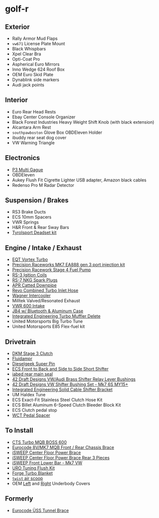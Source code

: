 # golf-r


## Exterior
- Rally Armor Mud Flaps
- `vw671` License Plate Mount
- Black Whispbars
- Xpel Clear Bra
- Opti-Coat Pro
- Aspherical Euro Mirrors
- Inno Wedge 624 Roof Box
- OEM Euro Skid Plate
- Dynablink side markers
- Audi jack points

## Interior
- Euro Rear Head Rests
- Ebay Center Console Organizer
- Black Forest Industries Heavy Weight Shift Knob (with black extension)
- Alcantara Arm Rest
- `southpawboston` Glove Box OBDEleven Holder
- ibuddy rear seat dog cover
- VW Warning Triangle

## Electronics
- [P3 Multi Gague](http://www.p3cars.com/volkswagen/vw-golf-gti-rabbit/vw-mk7-p3-obd2-multi-gauge/)
- OBDEleven
- Aukey Flush Fit Cigrette Lighter USB adapter, Amazon black cables
- Redenso Pro M Radar Detector

## Suspension / Brakes
- RS3 Brake Ducts
- ECS 10mm Spacers
- VWR Springs
- H&R Front & Rear Sway Bars
- [Tyrolsport Deadset kit](http://www.tyrolsport.com/suspension/chassis/tyrolsport-deadset-rigid-subframe-kit-for-mk7/mqb/a3/s3/)

## Engine / Intake / Exhaust
- [EQT Vortex Turbo](https://eqtuning.com/products/eqt-vortex-turbocharger)
- [Precision Raceworks MK7 EA888 gen 3 port injection kit](http://www.precisionraceworks.com/index.php?route=product/product&path=20_61&product_id=87)
- [Precision Racework Stage 4 Fuel Pump](http://www.precisionraceworks.com/index.php?route=product/product&product_id=88)
- [RS-3 Igition Coils](https://www.uspmotorsports.com/Audi-RS3-Upgrade-Coil-Pack-Kit-for-MQB-Set-of-4.html)
- [RS-7 NKG Spark Plugs](https://www.uspmotorsports.com/RS7-Spark-Plug-set-of-4.html)
- [APR Catted Downpipe](https://www.goapr.com/products/apr_exhaust_cast_race_dp_20t_mqb_awd.html)
- [Revo Combined Turbo Inlet Hose](https://funktionperformance.com/product/revo-2-0-tsi-turbo-inlet-hose/)
- [Wagner Intercooler](http://www.wagner-tuning.com/product/vw/vw-arteon/competition-ladeluftkuehler-kit-vag-18-20tsi-200001048-10.html)
- Milltek Valved/Resonated Exhaust
- [VWR 600 Intake](https://www.uspmotorsports.com/VWR12G7R600-4641.html)
- [JB4 w/ Bluetooth & Aluminum Case](http://www.burgertuning.com/vw_volkswagen_Group1_JB1_tuner.html)
- [Integrated Engineering Turbo Muffler Delete](https://www.performancebyie.com/ie-turbo-muffler-delete)
- United Motorsports Big Turbo Tune
- United Motorsports E85 Flex-fuel kit 

## Drivetrain
- [DKM Stage 3 Clutch](https://www.ecstuning.com/b-dkm-parts/stage-3-performance-twin-disc-clutch-kit/ms-034-060~dkm/)
- [Fluidampr](https://www.uspmotorsports.com/Fluidampr-Engine-Damper-2.0TSI.html)
- [Dieselgeek Super Pin](https://www.dieselgeek.com/products/super-pin-for-mk7)
- [ECS Front to Back and Side to Side Short Shifter](https://www.ecstuning.com/b-ecs-parts/adjustable-short-shifter-kit/017694ecs01-01kt/)
- [iabed rear main seal](https://www.ecstuning.com/b-iabed-industries-parts/billet-aluminum-rear-main-seal-upgrade/462-103-171f~iab/)
- [42 Draft Designs VW/Audi Brass Shifter Relay Lever Bushings](http://www.42draftdesigns.com/vw-audi-brass-shifter-relay-lever-bushings/)
- [42 Draft Designs VW Shifter Bushing Set - Mk7 6S MY15+](http://www.42draftdesigns.com/vw-shifter-bushing-set-mk7-6s-my15/)
- [Integrated Engineering Solid Cable Shifter Bracket](https://www.performancebyie.com/solid-shifter-bracket)
- UM Haldex Tune
- ECS Exact-Fit Stainless Steel Clutch Hose Kit
- ECS Billet Aluminum 6-Speed Clutch Bleeder Block Kit
- ECS Clutch pedal stop
- [WCT Pedal Spacer](http://wctperformance.com/wct-performance-pedal-spacer-for-mk7-7-5-golf-gti-r/)


## To Install
- [CTS Turbo MQB BOSS 600](https://www.moddedeuros.com/products/cts-turbo-mqb-boss-600-turbo-upgrade-15-17-a3-s3-gti-golf-r)
- [Eurocode 8V/MK7 MQB Front / Rear Chassis Brace](https://www.ecodetuning.com/EC0111-0301-eurocode-8v-mk7-mqb-front-rear-chassis-brace.html#product-details-tab-fitment)
- [iSWEEP Center Floor Power Brace](http://isweep-tuning.com/iSWEEP-Center-Floor-Power-Brace-Front-For-VW-GOLF-MK7-GTI_p_2077.html)
- [iSWEEP Center Floor Power Brace Rear 3 Pieces](http://isweep-tuning.com/iSWEEP-Center-Floor-Power-Brace-Rear-3-Pieces-For-VW-GOLF-MK7-R_p_2085.html)
- [iSWEEP Front Lower Bar - Mk7 VW](https://www.urotuning.com/products/isweep-front-lower-bar-mk7-vw?variant=13544117010487)
- [URO Tuning Flush Kit](https://www.urotuning.com/products/mk7-golf-r-19-flush-kit-full-set-of-hubcentric-wheel-spacers?variant=12918800482359)
- [Forge Turbo Blanket](https://www.forgemotorsport.com/Forge_Motorsport_Turbo_Blanket--product--1491.html)
- [`twist` air scoop](https://www.golfmk7.com/forums/showthread.php?t=40807)
- OEM [Left](https://www.ecstuning.com/b-genuine-volkswagen-audi-parts/front-underbody-cover-left/1k0825271a/) and [Right](https://www.ecstuning.com/b-genuine-volkswagen-audi-parts/front-underbody-cover-right/1k0825272a/) Underbody Covers

## Formerly
- [Eurocode ÜSS Tunnel Brace](https://www.uspmotorsports.com/Eurocode-USS-MK7-GTI-Golf-Tunnel-Brace-Red.html)
